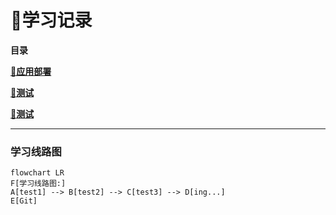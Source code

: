 # 📑学习记录

**目录**

[**📕应用部署**](web/)

[📕**测试**](docs/测试)

[📕**测试**](docs/测试)





---



### 学习线路图

```mermaid
flowchart LR
F[学习线路图:]
A[test1] --> B[test2] --> C[test3] --> D[ing...]
E[Git]
```




